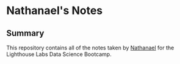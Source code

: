 # Nathanael's Notes


## Summary 

This repository contains all of the notes taken by [Nathanael](https://github.com/bnati5) for the Lighthouse Labs Data Science Bootcamp.